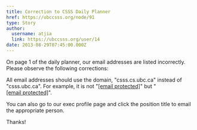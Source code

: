 ```yaml
---
title: Correction to CSSS Daily Planner 
href: https://ubccsss.org/node/91
type: Story
author:
  username: atjia
  link: https://ubccsss.org/user/14
date: 2013-08-29T07:45:00.000Z
---
```


<div class="field field-name-body field-type-text-with-summary field-label-hidden"><div class="field-items"><div class="field-item even"><p>On page 1 of the daily planner, our email addresses are listed incorrectly.  Please observe the following corrections:</p>
<p>All email addresses should use the domain, &quot;csss.cs.ubc.ca&quot; instead of &quot;csss.ubc.ca&quot;.  For example, it is not &quot;<a href="/cdn-cgi/l/email-protection" class="__cf_email__" data-cfemail="3745545f5658775444444419425554195456">[email&#xA0;protected]</a>&quot; but &quot;<a href="/cdn-cgi/l/email-protection" class="__cf_email__" data-cfemail="e290818a838da281919191cc8191cc978081cc8183">[email&#xA0;protected]</a>&quot;.</p>
<p>You can also go to our exec profile page and click the position title to email the appropriate person. </p>
<p>Thanks!</p>
</div></div></div>    <footer>
          </footer>
